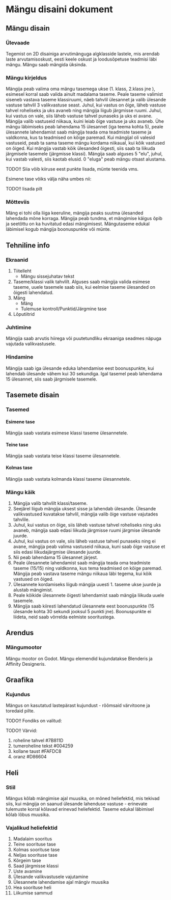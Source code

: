 # Mängu disaini dokument

## Mängu disain

### Ülevaade
<p>Tegemist on 2D disainiga arvutimänguga algklasside lastele, mis arendab laste arvutamisoskust, eesti keele oskust ja loodusõpetuse teadmisi läbi mängu. Mängu saab mängida üksinda.</p>

### Mängu kirjeldus
<p>Mängija peab valima oma mängu tasemega ukse (1. klass, 2.klass jne ), esimesel 
korral saab valida ainult madalama taseme. Peale taseme valimist siseneb vastava 
taseme klassiruumi, näeb tahvlil ülesannet ja valib ülesande vastuse tahvlil 3 
valikvastuse seast. Juhul, kui vastus on õige, läheb vastuse tahvel roheliseks ja 
uks avaneb ning mängija liigub järgmisse ruumi. 
Juhul, kui vastus on vale, siis läheb vastuse tahvel punaseks ja uks ei avane. 
Mängija valib vastuseid niikaua, kuini leiab õige vastuse ja uks avaneb.
Ühe mängu läbimiseks peab lahendama 15 ülesannet (iga teema kohta 5), peale ülesannete lahendamist saab 
mängija teada oma teadmiste taseme ja valdkonna, kus ta teadmised on kõige paremad.
Kui mängijal oli valesid vastuseid, peab ta sama taseme mängu kordama niikaual, 
kui kõik vastused on õiged. Kui mängija vastab kõik ülesanded õigesti, siis 
saab ta liikuda järgmisele tasemele (järgmisse klassi). 
Mängija saab alguses 5 "elu", juhul, kui vastab valesti, siis kaotab elusid. 
0 "eluga" peab mängu otsast alustama.
</p>

<p>TODO!! Siia võib kiiruse eest punkte lisada, münte teenida vms.
</p>

<p>Esimene tase võiks välja näha umbes nii:</p>
<p>TODO!! lisada pilt</p>

### Mõtteviis
<p>Mäng ei tohi olla liiga keeruline, mängija peaks suutma ülesanded lahendada 
mõne korraga. Mängija peab tundma, et mängimise käigus õpib ja seetõttu on ka 
huvitatud edasi mängimisest. Mängutaseme edukal läbimisel kogub mängija 
boonuspunkte või münte.</p>

## Tehniline info

### Ekraanid
<ol>
    <li>Tiitelleht
    <ul>
        <li>Mängu sissejuhatav tekst</li>  
    </ul>
    </li>
    <li>Taseme/klassi valik tahvlilt. Alguses saab mängija valida esimese taseme, 
uuele tasemele saab siis, kui eelmise taseme ülesanded on õigesti lahendatud.</li>
    <li>Mäng
        <ul>
            <li>Mäng</li>  
            <li>Tulemuse kontroll/Punktid/Järgmine tase</li>  
        </ul>
    </li>
    <li>Lõputiitrid</li>
</ol>

### Juhtimine
<p>Mängija saab arvutis hiirega või puutetundliku ekraaniga seadmes näpuga 
vajutada valikvastusele.</p>

### Hindamine
<p>Mängija saab iga ülesande eduka lahendamise eest boonuspunkte, kui lahendab 
ülesande vähem kui 30 sekundiga. Igal tasemel peab lahendama 15 ülesannet, 
siis saab järgmisele tasemele.</p>

## Tasemete disain

### Tasemed

#### Esimene tase
<p>Mängija saab vastata esimese klassi taseme ülesannetele.</p>

#### Teine tase
<p>Mängija saab vastata teise klassi taseme ülesannetele.</p>

#### Kolmas tase
<p>Mängija saab vastata kolmanda klassi taseme ülesannetele.</p>

### Mängu käik

<ol>
    <li>Mängija valib tahvlilt klassi/taseme.</li>
    <li>Seejärel liigub mängija uksest sisse ja lahendab ülesande. Ülesande 
valikvastused kuvatakse tahvlil, mängija valib õige vastuse vajutades tahvlile.
</li>
    <li>Juhul, kui vastus on õige, siis läheb vastuse tahvel roheliseks ning uks avaneb, 
mängija saab edasi liikuda järgmisse ruumi järgmise ülesande juurde.
    <li>Juhul, kui vastus on vale, siis läheb vastuse tahvel punaseks ning ei 
avane, mängija peab valima vastuseid niikaua, kuni saab õige vastuse et siis edasi 
liikudajärgmise ülesande juurde. </li>
    <li>Nii peab lahendama 15 ülesannet järjest.</li>
    <li>Peale ülesannete lahendamist saab mängija teada oma teadmiste taseme (15/15) 
ning valdkonna, kus tema teadmised on kõige paremad. Mängija peab vastava taseme 
mängu niikaua läbi tegema, kui kõik vastused on õiged.</li>
    <li>Ülesannete kordamiseks liigub mängija uuesti 1. taseme ukse juurde ja 
alustab mängimist.</li>
    <li>Peale kõikide ülesannete õigesti lahendamist saab mängija liikuda 
uuele tasemele.</li>
    <li>Mängija saab kiiresti lahendatud ülesannete eest boonuspunkte (15 ülesande 
kohta 30 sekundi jooksul 5 punkti jne). Boonuspunkte ei liideta, neid saab 
võrrelda eelmiste sooritustega.</li>
</ol>

## Arendus

### Mängumootor
<p>Mängu mootor on Godot. Mängu elemendid kujundatakse Blenderis ja Affinity 
Designeris.</p>

## Graafika

### Kujundus
<p>Mängus on kasutatud lastepärast kujundust - rõõmsaid värvitoone ja toredaid pilte.</p>
<p>TODO!! Fondiks on valitud:</p>
<p>TODO!! Värvid:
<ol>
   <li>roheline tahvel #7B811D</li>
   <li>tumeroheline tekst #004259</li>
   <li>kollane taust #FAFDC8</li>
   <li>oranz #D86604</li>
</ol>
</p>

## Heli

### Stiil
<p>Mängus kõlab mängimise ajal muusika, on mõned heliefektid, mis tekivad siis, 
kui mängija on saanud ülesande lahenduse vastuse - erinevate tulemuste korral 
kõlavad erinevad heliefektid. Taseme edukal läbimisel kõlab lõbus muusika. </p>

### Vajalikud heliefektid
<ol>
    <li>Madalaim sooritus</li>
    <li>Teine soorituse tase</li>
    <li>Kolmas soorituse tase</li>
    <li>Neljas soorituse tase</li>
    <li>Kõrgeim tase</li>
    <li>Saad järgmisse klassi</li>
    <li>Uste avamine</li>
    <li>Ülesande valikvastusele vajutamine</li>
    <li>Ülesannete lahendamise ajal mängiv muusika</li>
    <li>Hea soorituse heli</li>
    <li>Liikumise sammud</li>
</ol>
<p></p>
